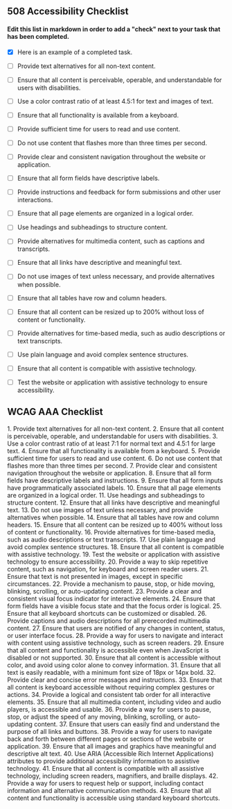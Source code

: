 <h2>508 Accessibility Checklist</h2>
<h4>Edit this list in markdown in order to add a "check" next to your task that has been completed.</h4>

- [x] Here is an example of a completed task.

- [ ] Provide text alternatives for all non-text content.
- [ ] Ensure that all content is perceivable, operable, and understandable for users with disabilities.
- [ ] Use a color contrast ratio of at least 4.5:1 for text and images of text.
- [ ] Ensure that all functionality is available from a keyboard.
- [ ] Provide sufficient time for users to read and use content.
- [ ] Do not use content that flashes more than three times per second.
- [ ] Provide clear and consistent navigation throughout the website or application.
- [ ] Ensure that all form fields have descriptive labels.
- [ ] Provide instructions and feedback for form submissions and other user interactions.
- [ ] Ensure that all page elements are organized in a logical order.
- [ ] Use headings and subheadings to structure content.
- [ ] Provide alternatives for multimedia content, such as captions and transcripts.
- [ ] Ensure that all links have descriptive and meaningful text.
- [ ] Do not use images of text unless necessary, and provide alternatives when possible.
- [ ] Ensure that all tables have row and column headers.
- [ ] Ensure that all content can be resized up to 200% without loss of content or functionality.
- [ ] Provide alternatives for time-based media, such as audio descriptions or text transcripts.
- [ ] Use plain language and avoid complex sentence structures.
- [ ] Ensure that all content is compatible with assistive technology.
- [ ] Test the website or application with assistive technology to ensure accessibility.


<h2>WCAG AAA Checklist</h2>
1. Provide text alternatives for all non-text content.
2. Ensure that all content is perceivable, operable, and understandable for users with disabilities.
3. Use a color contrast ratio of at least 7:1 for normal text and 4.5:1 for large text.
4. Ensure that all functionality is available from a keyboard.
5. Provide sufficient time for users to read and use content.
6. Do not use content that flashes more than three times per second.
7. Provide clear and consistent navigation throughout the website or application.
8. Ensure that all form fields have descriptive labels and instructions.
9. Ensure that all form inputs have programmatically associated labels.
10. Ensure that all page elements are organized in a logical order.
11. Use headings and subheadings to structure content.
12. Ensure that all links have descriptive and meaningful text.
13. Do not use images of text unless necessary, and provide alternatives when possible.
14. Ensure that all tables have row and column headers.
15. Ensure that all content can be resized up to 400% without loss of content or functionality.
16. Provide alternatives for time-based media, such as audio descriptions or text transcripts.
17. Use plain language and avoid complex sentence structures.
18. Ensure that all content is compatible with assistive technology.
19. Test the website or application with assistive technology to ensure accessibility.
20. Provide a way to skip repetitive content, such as navigation, for keyboard and screen reader users.
21. Ensure that text is not presented in images, except in specific circumstances.
22. Provide a mechanism to pause, stop, or hide moving, blinking, scrolling, or auto-updating content.
23. Provide a clear and consistent visual focus indicator for interactive elements.
24. Ensure that form fields have a visible focus state and that the focus order is logical.
25. Ensure that all keyboard shortcuts can be customized or disabled.
26. Provide captions and audio descriptions for all prerecorded multimedia content.
27. Ensure that users are notified of any changes in content, status, or user interface focus.
28. Provide a way for users to navigate and interact with content using assistive technology, such as screen readers.
29. Ensure that all content and functionality is accessible even when JavaScript is disabled or not supported.
30. Ensure that all content is accessible without color, and avoid using color alone to convey information.
31. Ensure that all text is easily readable, with a minimum font size of 18px or 14px bold.
32. Provide clear and concise error messages and instructions.
33. Ensure that all content is keyboard accessible without requiring complex gestures or actions.
34. Provide a logical and consistent tab order for all interactive elements.
35. Ensure that all multimedia content, including video and audio players, is accessible and usable.
36. Provide a way for users to pause, stop, or adjust the speed of any moving, blinking, scrolling, or auto-updating content.
37. Ensure that users can easily find and understand the purpose of all links and buttons.
38. Provide a way for users to navigate back and forth between different pages or sections of the website or application.
39. Ensure that all images and graphics have meaningful and descriptive alt text.
40. Use ARIA (Accessible Rich Internet Applications) attributes to provide additional accessibility information to assistive technology.
41. Ensure that all content is compatible with all assistive technology, including screen readers, magnifiers, and braille displays.
42. Provide a way for users to request help or support, including contact information and alternative communication methods.
43. Ensure that all content and functionality is accessible using standard keyboard shortcuts.
